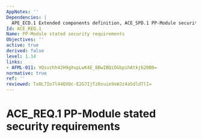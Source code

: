 ```yaml
---
AppNotes: ''
Dependencies: |
  APE_ECD.1 Extended components definition, ACE_SPD.1 PP-Module security problem definition
Id: ACE_REQ.1
Name: PP-Module stated security requirements
Objectives: ''
active: true
derived: false
level: 1.14
links:
- AFML-011: VQsvzhh42H9gXvpLwK4E_8BwIBQiDGbpihAtkjb20B0=
normative: true
ref: ''
reviewed: TxOL7Io7l44QVQc-E2G7Ijfz8suie9xWJz4aSdld7lI=
---
```


# ACE_REQ.1 PP-Module stated security requirements